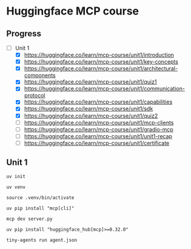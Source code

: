 # Huggingface MCP course


## Progress 

- [ ] Unit 1
    - [x] https://huggingface.co/learn/mcp-course/unit1/introduction
    - [x] https://huggingface.co/learn/mcp-course/unit1/key-concepts
    - [x] https://huggingface.co/learn/mcp-course/unit1/architectural-components
    - [x] https://huggingface.co/learn/mcp-course/unit1/quiz1
    - [x] https://huggingface.co/learn/mcp-course/unit1/communication-protocol
    - [x] https://huggingface.co/learn/mcp-course/unit1/capabilities
    - [x] https://huggingface.co/learn/mcp-course/unit1/sdk
    - [x] https://huggingface.co/learn/mcp-course/unit1/quiz2
    - [ ] https://huggingface.co/learn/mcp-course/unit1/mcp-clients
    - [ ] https://huggingface.co/learn/mcp-course/unit1/gradio-mcp
    - [ ] https://huggingface.co/learn/mcp-course/unit1/unit1-recap
    - [ ] https://huggingface.co/learn/mcp-course/unit1/certificate

## Unit 1

```
uv init

uv venv

source .venv/bin/activate

uv pip install "mcp[cli]"

mcp dev server.py

uv pip install "huggingface_hub[mcp]>=0.32.0"

tiny-agents run agent.json
```
